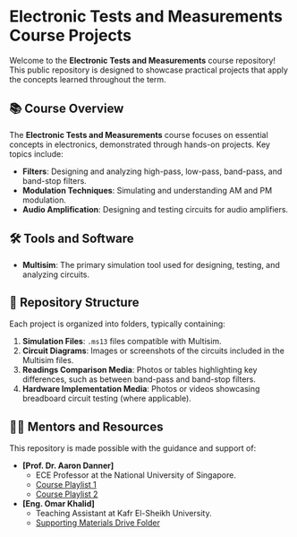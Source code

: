 # Electronic Tests and Measurements Course Projects  

Welcome to the **Electronic Tests and Measurements** course repository! This public repository is designed to showcase practical projects that apply the concepts learned throughout the term.  

## 📚 Course Overview  
The **Electronic Tests and Measurements** course focuses on essential concepts in electronics, demonstrated through hands-on projects. Key topics include:  
- **Filters**: Designing and analyzing high-pass, low-pass, band-pass, and band-stop filters.  
- **Modulation Techniques**: Simulating and understanding AM and PM modulation.  
- **Audio Amplification**: Designing and testing circuits for audio amplifiers.  

## 🛠 Tools and Software  
- **Multisim**: The primary simulation tool used for designing, testing, and analyzing circuits.  

## 📁 Repository Structure  
Each project is organized into folders, typically containing:  
1. **Simulation Files**: `.ms13` files compatible with Multisim.  
2. **Circuit Diagrams**: Images or screenshots of the circuits included in the Multisim files.  
3. **Readings Comparison Media**: Photos or tables highlighting key differences, such as between band-pass and band-stop filters.  
4. **Hardware Implementation Media**: Photos or videos showcasing breadboard circuit testing (where applicable).  

## 👨‍🏫 Mentors and Resources  
This repository is made possible with the guidance and support of:  
- **[Prof. Dr. Aaron Danner]**  
  - ECE Professor at the National University of Singapore.  
  - [Course Playlist 1](https://www.youtube.com/playlist?list=PLXb3r5ny8_1W_IpgM_PHRg3A9gcAX7fAa)  
  - [Course Playlist 2](https://www.youtube.com/playlist?list=PLXb3r5ny8_1WUrR6kEH714BuuRv07h1S7)  
- **[Eng. Omar Khalid]**  
  - Teaching Assistant at Kafr El-Sheikh University.  
  - [Supporting Materials Drive Folder](https://drive.google.com/drive/folders/18ESH1g_e9RdG2LMvNUlV8vh-IDgciUXh)  
